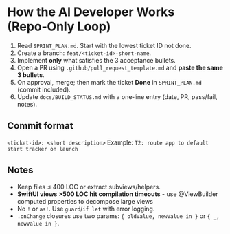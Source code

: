 # How the AI Developer Works (Repo‑Only Loop)

1. Read `SPRINT_PLAN.md`. Start with the lowest ticket ID not done.
2. Create a branch: `feat/<ticket-id>-short-name`.
3. Implement **only** what satisfies the 3 acceptance bullets.
4. Open a PR using `.github/pull_request_template.md` and **paste the same 3 bullets**.
5. On approval, merge; then mark the ticket **Done** in `SPRINT_PLAN.md` (commit included).
6. Update `docs/BUILD_STATUS.md` with a one‑line entry (date, PR, pass/fail, notes).

## Commit format
`<ticket-id>: <short description>`
Example: `T2: route app to default start tracker on launch`

## Notes
- Keep files ≤ 400 LOC or extract subviews/helpers.
- **SwiftUI views >500 LOC hit compilation timeouts** - use @ViewBuilder computed properties to decompose large views
- No `!` or `as!`. Use `guard`/`if let` with error logging.
- `.onChange` closures use two params: `{ oldValue, newValue in }` or `{ _, newValue in }`.
